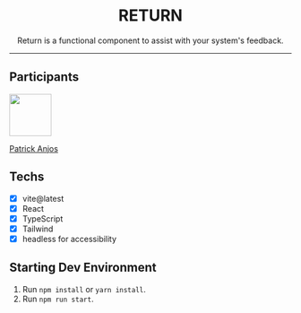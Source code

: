 
<h1 align="center">
 RETURN
</h1>
<p align="center">Return is a functional component to assist with your system's feedback.</p>
<hr>

## Participants

[<img src="https://avatars.githubusercontent.com/u/69186374?v=4" width="75px;"/>](https://github.com/setxpro)

[Patrick Anjos](https://github.com/setxpro)

## Techs
- [x] vite@latest
- [x] React
- [x] TypeScript
- [x] Tailwind
- [x] headless for accessibility

## Starting Dev Environment

1. Run `npm install` or `yarn install`.<br />
2. Run `npm run start`.<br />